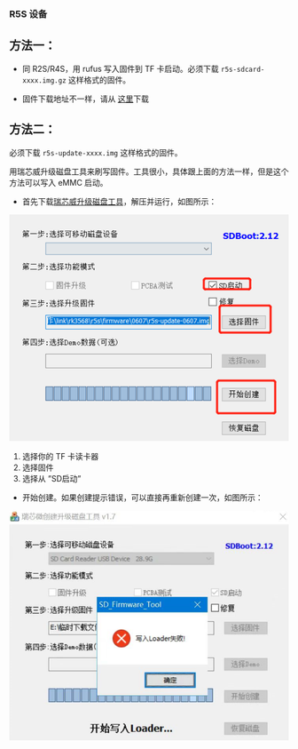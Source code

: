 ### R5S 设备

## 方法一：

* 同 R2S/R4S，用 rufus 写入固件到 TF 卡启动。必须下载 `r5s-sdcard-xxxx.img.gz` 这样格式的固件。

* 固件下载地址不一样，请从 [这里](https://fw.koolcenter.com/iStoreOS/r5s/)下载

## 方法二：

必须下载 `r5s-update-xxxx.img` 这样格式的固件。

用瑞芯威升级磁盘工具来刷写固件。工具很小，具体跟上面的方法一样，但是这个方法可以写入 eMMC 启动。

* 首先下载[瑞芯威升级磁盘工具](https://fw.koolcenter.com/iStoreOS/alpha/SDDiskTool_v1.7.zip)，解压并运行，如图所示：

![rk-install-r5s](./install/rk-install-r5s.png)

1. 选择你的 TF 卡读卡器
2. 选择固件
3. 选择从 ”SD启动”

* 开始创建。如果创建提示错误，可以直接再重新创建一次，如图所示：

![rk-install-r5s-error](./install/rk-install-r5s-error.png)
